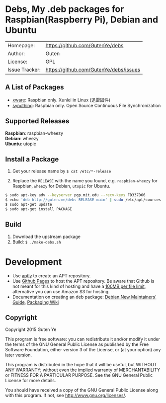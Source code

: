 Debs, My .deb packages for Raspbian(Raspberry Pi), Debian and Ubuntu
==========================================================

|                |                                           |
|----------------|------------------------------------------ |
| Homepage:      | https://github.com/GutenYe/debs        |
| Author:	       | Guten                                     |
| License:       | GPL                                      |
| Issue Tracker: | https://github.com/GutenYe/debs/issues |

A List of Packages
-------------------

- [xware](http://g.xunlei.com/forum-51-1.html): Raspbian only.  Xunlei in Linux (迅雷固件)
- [syncthing](https://github.com/syncthing/syncthing): Raspbian only.  Open Source Continuous File Synchronization

Supported Releases
---------------------

**Raspbian**: raspbian-wheezy <br>
**Debian**: wheezy <br>
**Ubuntu**: utopic <br>

Install a Package
---------------

1. Get your release name by `$ cat /etc/*-release`

2. Replace the `RELEASE` with the name you found, e.g. `raspbian-wheezy` for Raspbian, `wheezy` for Debian, `utopic` for Ubuntu.

``` bash
$ sudo apt-key adv --keyserver pgp.mit.edu --recv-keys FD337D66
$ echo 'deb http://guten.me/debs RELEASE main' | sudo /etc/apt/sources.list.d/guten.list
$ sudo apt-get update
$ sudo apt-get install PACKAGE
```

Build
-----

1. Download the upstream package
2. Build: `$ ./make-debs.sh`

Development
===========

- Use [aptly](http://www.aptly.info/) to create an APT repository.
- Use [Github Pages](https://pages.github.com/) to host the APT repository. Be aware that Github is not meant for this kind of hosting and have a [100MB per file limit](https://help.github.com/articles/what-is-my-disk-quota/), alternative you can use Amazon S3 for hosting.
- Documentation on creating an deb package: [Debian New Maintainers' Guide](http://www.debian.org/doc/manuals/maint-guide/index.en.html), [Packaging Wiki](https://wiki.debian.org/Packaging)

Copyright
-------

Copyright 2015 Guten Ye

This program is free software: you can redistribute it and/or modify
it under the terms of the GNU General Public License as published by
the Free Software Foundation, either version 3 of the License, or
(at your option) any later version.

This program is distributed in the hope that it will be useful,
but WITHOUT ANY WARRANTY; without even the implied warranty of
MERCHANTABILITY or FITNESS FOR A PARTICULAR PURPOSE.  See the
GNU General Public License for more details.

You should have received a copy of the GNU General Public License
along with this program.  If not, see <http://www.gnu.org/licenses/>.
